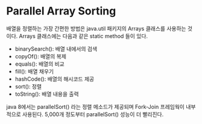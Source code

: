 # Parallel Array Sorting

배열을 정렬하는 가장 간편한 방법은 java.util 패키지의 Arrays 클래스를 사용하는 것이다.
Arrays 클래스에는 다음과 같은 static method 들이 있다.

- binarySearch(): 배열 내에서의 검색
- copyOf(): 배열의 복제
- equals(): 배열의 비교
- fill(): 배열 채우기
- hashCode(): 배열의 해시코드 제공
- sort(): 정렬
- toString(): 배열 내용을 출력

java 8에서는 parallelSort() 라는 정렬 메소드가 제공되며 Fork-Join 프레임웍이 내부적으로 사용된다.
5,000개 정도부터 parallelSort() 성능이 더 빨리진다.

